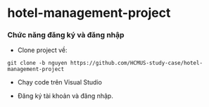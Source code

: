 # hotel-management-project

### Chức năng đăng ký và đăng nhập

- Clone project về: 
```
git clone -b nguyen https://github.com/HCMUS-study-case/hotel-management-project
```

- Chạy code trên Visual Studio

- Đăng ký tài khoản và đăng nhập.
